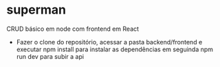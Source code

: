 # superman
CRUD básico em node com frontend em React

- Fazer o clone do repositório, acessar a pasta backend/frontend e executar npm install para instalar as dependências em seguinda npm run dev para subir a api

